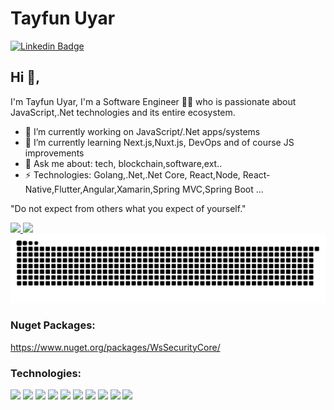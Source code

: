 # Tayfun Uyar

[![Linkedin Badge](https://img.shields.io/badge/-tayfunuyar-blue?style=flat-square&logo=Linkedin&logoColor=white&link=https://www.linkedin.com/in/tayfun-uyar/)](https://www.linkedin.com/in/tayfun-uyar/)


## Hi 👋, 
I'm Tayfun Uyar, I'm a Software Engineer 👨‍💻 who is passionate about JavaScript,.Net technologies and its entire ecosystem. 

- 🔭 I’m currently working on JavaScript/.Net  apps/systems
- 🌱 I’m currently learning Next.js,Nuxt.js, DevOps and of course JS improvements
- 💬 Ask me about: tech, blockchain,software,ext..
-  ⚡ Technologies: Golang,.Net,.Net Core, React,Node, React-Native,Flutter,Angular,Xamarin,Spring MVC,Spring Boot ... 

"Do not expect from others what you expect of yourself." 

<div  style="flex-direction: row;
     justify-content: space-evenly;">
  <a href="https://tayfunuyar.me">
    <img  style="flex:1" src="https://github-readme-stats.vercel.app/api?username=tayfunuyar&count_private=true&show_icons=true&custom_title=Github%20Status&show=issues"
    />
  </a>
<a href="https://github.com/tayfunuyar"><img src="https://git-hub-streak-stats.vercel.app?user=tayfunuyar"  /></a>
</div> 
<picture>
  <source
    media="(prefers-color-scheme: dark)"
    srcset="https://raw.githubusercontent.com/tayfunuyar/tayfunuyar/output/github-contribution-grid-snake-dark.svg"
  />
  <source
    media="(prefers-color-scheme: light)"
    srcset="https://raw.githubusercontent.com/tayfunuyar/tayfunuyar/output/github-contribution-grid-snake.svg"
  />
  <img
    alt="github contribution grid snake animation"
    src="https://raw.githubusercontent.com/tayfunuyar/tayfunuyar/output/github-contribution-grid-snake.svg"
  />
</picture>

### Nuget Packages:
https://www.nuget.org/packages/WsSecurityCore/
### Technologies:
<code><img height="20" src="https://user-images.githubusercontent.com/27923376/114383049-c441a180-9b95-11eb-97ca-fe007eb03fd3.png"></code>
<code><img height="20" src="https://user-images.githubusercontent.com/27923376/114383803-a0cb2680-9b96-11eb-989b-acb3ae0b2f62.png"></code>
<code><img height="20" src="https://user-images.githubusercontent.com/27923376/114383612-68c3e380-9b96-11eb-9865-faf3e4084fcc.png"></code>
<code><img height="20" src="https://user-images.githubusercontent.com/27923376/114383605-6792b680-9b96-11eb-9289-994303dd28ae.png"></code>
<code><img height="20" src="https://user-images.githubusercontent.com/27923376/114383422-31553700-9b96-11eb-87b5-aeede4c58590.png"></code>
<code><img height="20" src="https://user-images.githubusercontent.com/27923376/114383598-66618980-9b96-11eb-8a11-53a2a1fe0e36.png"></code> 
<code><img height="25" src="https://user-images.githubusercontent.com/27923376/114383591-63ff2f80-9b96-11eb-8096-324818a6ca3c.png"></code> 
<code><img height="25" src="https://user-images.githubusercontent.com/27923376/114383534-52b62300-9b96-11eb-915e-6248657c704e.png"></code>
<code><img height="20" src="https://user-images.githubusercontent.com/27923376/114383871-b2143300-9b96-11eb-8474-128d73232282.png"></code>
<code><img height="20" src="https://user-images.githubusercontent.com/27923376/114383382-25697500-9b96-11eb-9b90-f50c2cc54302.png"></code>
